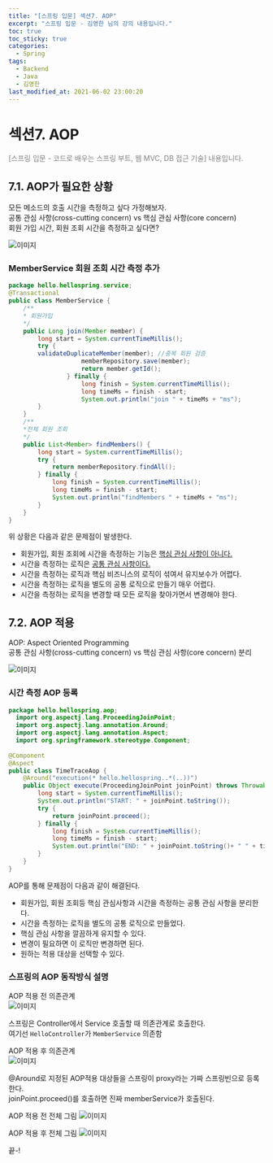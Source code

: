 ```yaml
---
title: "[스프링 입문] 섹션7. AOP"
excerpt: "스프링 입문 - 김영한 님의 강의 내용입니다."
toc: true
toc_sticky: true
categories:
  - Spring
tags:
  - Backend
  - Java
  - 김영한
last_modified_at: 2021-06-02 23:00:20
---
```


# 섹션7. AOP
  
<span style="color:grey">[스프링 입문 - 코드로 배우는 스프링 부트, 웹 MVC, DB 접근 기술] 내용입니다.</span>  
  
## 7.1. AOP가 필요한 상황
  
모든 메소드의 호출 시간을 측정하고 싶다 가정해보자.  
공통 관심 사항(cross-cutting concern) vs 핵심 관심 사항(core concern)  
회원 가입 시간, 회원 조회 시간을 측정하고 싶다면?  
  
![이미지](/assets/images/Spring/스프링입문/섹션7/1.png)  
  
### MemberService 회원 조회 시간 측정 추가
  
```java
package hello.hellospring.service;
@Transactional
public class MemberService {
    /**
    * 회원가입
    */
    public Long join(Member member) {
        long start = System.currentTimeMillis();
        try {
        validateDuplicateMember(member); //중복 회원 검증
                    memberRepository.save(member);
                    return member.getId();
                } finally {
                    long finish = System.currentTimeMillis();
                    long timeMs = finish - start;
                    System.out.println("join " + timeMs + "ms");
        } 
    }
    /**
    *전체 회원 조회
    */
    public List<Member> findMembers() {
        long start = System.currentTimeMillis();
        try {
            return memberRepository.findAll();
        } finally {
            long finish = System.currentTimeMillis();
            long timeMs = finish - start;
            System.out.println("findMembers " + timeMs + "ms");
        } 
    }
}
```
  
위 상황은 다음과 같은 문제점이 발생한다.  
- 회원가입, 회원 조회에 시간을 측정하는 기능은 <u>핵심 관심 사항이 아니다.</u>  
- 시간을 측정하는 로직은 <u>공통 관심 사항이다.</u>  
- 시간을 측정하는 로직과 핵심 비즈니스의 로직이 섞여서 유지보수가 어렵다.  
- 시간을 측정하는 로직을 별도의 공통 로직으로 만들기 매우 어렵다.  
- 시간을 측정하는 로직을 변경할 때 모든 로직을 찾아가면서 변경해야 한다.  
  
## 7.2. AOP 적용
  
AOP: Aspect Oriented Programming  
공통 관심 사항(cross-cutting concern) vs 핵심 관심 사항(core concern) 분리  
  
![이미지](/assets/images/Spring/스프링입문/섹션7/2.png)  
  
### 시간 측정 AOP 등록
  
```java
package hello.hellospring.aop;
  import org.aspectj.lang.ProceedingJoinPoint;
  import org.aspectj.lang.annotation.Around;
  import org.aspectj.lang.annotation.Aspect;
  import org.springframework.stereotype.Component;
 
@Component
@Aspect
public class TimeTraceAop {
    @Around("execution(* hello.hellospring..*(..))")
    public Object execute(ProceedingJoinPoint joinPoint) throws Throwable {
        long start = System.currentTimeMillis();
        System.out.println("START: " + joinPoint.toString());
        try {
            return joinPoint.proceed();
        } finally {
            long finish = System.currentTimeMillis();
            long timeMs = finish - start;
            System.out.println("END: " + joinPoint.toString()+ " " + timeMs + "ms")
        }
    }
}
```
  
AOP를 통해 문제점이 다음과 같이 해결된다.  
- 회원가입, 회원 조회등 핵심 관심사항과 시간을 측정하는 공통 관심 사항을 분리한다. 
- 시간을 측정하는 로직을 별도의 공통 로직으로 만들었다.
- 핵심 관심 사항을 깔끔하게 유지할 수 있다.
- 변경이 필요하면 이 로직만 변경하면 된다.
- 원하는 적용 대상을 선택할 수 있다.
  
### 스프링의 AOP 동작방식 설명
  
AOP 적용 전 의존관계  
![이미지](/assets/images/Spring/스프링입문/섹션7/3.png)  
  
스프링은 Controller에서 Service 호출할 때 의존관계로 호출한다.  
여기선 `HelloController`가 `MemberService` 의존함  
  
AOP 적용 후 의존관계  
![이미지](/assets/images/Spring/스프링입문/섹션7/4.png)  
  
@Around로 지정된 AOP적용 대상들을 스프링이 proxy라는 가짜 스프링빈으로 등록한다.  
joinPoint.proceed()를 호출하면 진짜 memberService가 호출된다.
  
AOP 적용 전 전체 그림
![이미지](/assets/images/Spring/스프링입문/섹션7/5.png)  
  
AOP 적용 후 전체 그림
![이미지](/assets/images/Spring/스프링입문/섹션7/5.png)  
  
끝-!